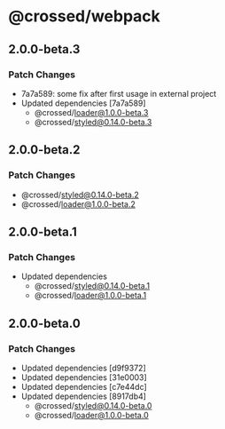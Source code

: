 # @crossed/webpack

## 2.0.0-beta.3

### Patch Changes

- 7a7a589: some fix after first usage in external project
- Updated dependencies [7a7a589]
  - @crossed/loader@1.0.0-beta.3
  - @crossed/styled@0.14.0-beta.3

## 2.0.0-beta.2

### Patch Changes

- @crossed/styled@0.14.0-beta.2
- @crossed/loader@1.0.0-beta.2

## 2.0.0-beta.1

### Patch Changes

- Updated dependencies
  - @crossed/styled@0.14.0-beta.1
  - @crossed/loader@1.0.0-beta.1

## 2.0.0-beta.0

### Patch Changes

- Updated dependencies [d9f9372]
- Updated dependencies [31e0003]
- Updated dependencies [c7e44dc]
- Updated dependencies [8917db4]
  - @crossed/styled@0.14.0-beta.0
  - @crossed/loader@1.0.0-beta.0
